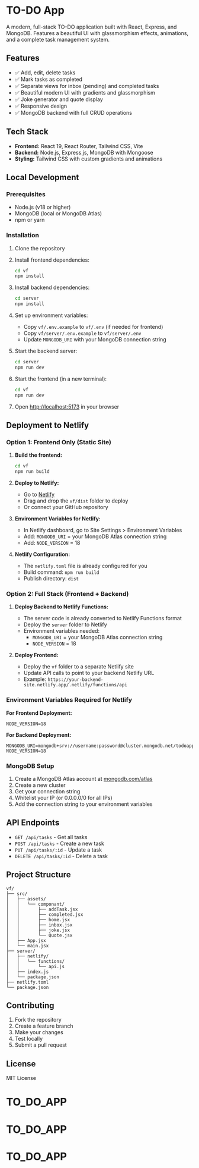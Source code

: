 # TO-DO App

A modern, full-stack TO-DO application built with React, Express, and MongoDB. Features a beautiful UI with glassmorphism effects, animations, and a complete task management system.

## Features

- ✅ Add, edit, delete tasks
- ✅ Mark tasks as completed
- ✅ Separate views for inbox (pending) and completed tasks
- ✅ Beautiful modern UI with gradients and glassmorphism
- ✅ Joke generator and quote display
- ✅ Responsive design
- ✅ MongoDB backend with full CRUD operations

## Tech Stack

- **Frontend:** React 19, React Router, Tailwind CSS, Vite
- **Backend:** Node.js, Express.js, MongoDB with Mongoose
- **Styling:** Tailwind CSS with custom gradients and animations

## Local Development

### Prerequisites

- Node.js (v18 or higher)
- MongoDB (local or MongoDB Atlas)
- npm or yarn

### Installation

1. Clone the repository
2. Install frontend dependencies:
   ```bash
   cd vf
   npm install
   ```

3. Install backend dependencies:
   ```bash
   cd server
   npm install
   ```

4. Set up environment variables:
   - Copy `vf/.env.example` to `vf/.env` (if needed for frontend)
   - Copy `vf/server/.env.example` to `vf/server/.env`
   - Update `MONGODB_URI` with your MongoDB connection string

5. Start the backend server:
   ```bash
   cd server
   npm run dev
   ```

6. Start the frontend (in a new terminal):
   ```bash
   cd vf
   npm run dev
   ```

7. Open [http://localhost:5173](http://localhost:5173) in your browser

## Deployment to Netlify

### Option 1: Frontend Only (Static Site)

1. **Build the frontend:**
   ```bash
   cd vf
   npm run build
   ```

2. **Deploy to Netlify:**
   - Go to [Netlify](https://netlify.com)
   - Drag and drop the `vf/dist` folder to deploy
   - Or connect your GitHub repository

3. **Environment Variables for Netlify:**
   - In Netlify dashboard, go to Site Settings > Environment Variables
   - Add: `MONGODB_URI` = your MongoDB Atlas connection string
   - Add: `NODE_VERSION` = 18

4. **Netlify Configuration:**
   - The `netlify.toml` file is already configured for you
   - Build command: `npm run build`
   - Publish directory: `dist`

### Option 2: Full Stack (Frontend + Backend)

1. **Deploy Backend to Netlify Functions:**
   - The server code is already converted to Netlify Functions format
   - Deploy the `server` folder to Netlify
   - Environment variables needed:
     - `MONGODB_URI` = your MongoDB Atlas connection string
     - `NODE_VERSION` = 18

2. **Deploy Frontend:**
   - Deploy the `vf` folder to a separate Netlify site
   - Update API calls to point to your backend Netlify URL
   - Example: `https://your-backend-site.netlify.app/.netlify/functions/api`

### Environment Variables Required for Netlify

**For Frontend Deployment:**
```
NODE_VERSION=18
```

**For Backend Deployment:**
```
MONGODB_URI=mongodb+srv://username:password@cluster.mongodb.net/todoapp
NODE_VERSION=18
```

### MongoDB Setup

1. Create a MongoDB Atlas account at [mongodb.com/atlas](https://mongodb.com/atlas)
2. Create a new cluster
3. Get your connection string
4. Whitelist your IP (or 0.0.0.0/0 for all IPs)
5. Add the connection string to your environment variables

## API Endpoints

- `GET /api/tasks` - Get all tasks
- `POST /api/tasks` - Create a new task
- `PUT /api/tasks/:id` - Update a task
- `DELETE /api/tasks/:id` - Delete a task

## Project Structure

```
vf/
├── src/
│   ├── assets/
│   │   └── componant/
│   │       ├── addTask.jsx
│   │       ├── completed.jsx
│   │       ├── home.jsx
│   │       ├── inbox.jsx
│   │       ├── joke.jsx
│   │       └── Quote.jsx
│   ├── App.jsx
│   └── main.jsx
├── server/
│   ├── netlify/
│   │   └── functions/
│   │       └── api.js
│   ├── index.js
│   └── package.json
├── netlify.toml
└── package.json
```

## Contributing

1. Fork the repository
2. Create a feature branch
3. Make your changes
4. Test locally
5. Submit a pull request

## License

MIT License
# TO_DO_APP
# TO_DO_APP
# TO_DO_APP
